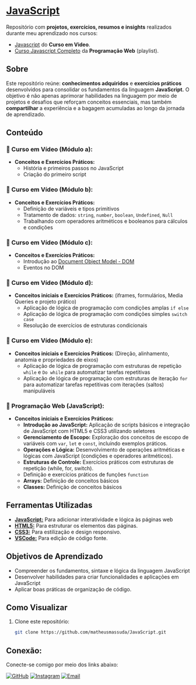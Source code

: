 # [JavaScript](https://developer.mozilla.org/pt-BR/docs/Web/JavaScript)
Repositório com **projetos, exercícios, resumos e insights** realizados durante meu aprendizado nos cursos: 
- [Javascript](https://www.cursoemvideo.com/curso/javascript/) do **Curso em Video**.
- [Curso Javascript Completo](https://www.youtube.com/watch?v=vEwPnjqWQ-g&list=PL2Fdisxwzt_d590u3uad46W-kHA0PTjjw) da **Programação Web** (playlist).

## Sobre  
Este repositório reúne: **conhecimentos adquiridos** e **exercícios práticos** desenvolvidos para consolidar os fundamentos da linguagem **JavaScript.** O objetivo é não apenas aprimorar habilidades na linguagem por meio de projetos e desafios que reforçam conceitos essenciais, mas também **compartilhar** a experiência e a bagagem acumuladas ao longo da jornada de aprendizado.

## Conteúdo  
### 📂 Curso em Vídeo (Módulo a):
- **Conceitos e Exercícios Práticos:**
   - História e primeiros passos no JavaScript
   - Criação do primeiro script  
    
### 📂 Curso em Vídeo (Módulo b):
- **Conceitos e Exercícios Práticos:** 
     - Definição de variáveis e tipos primitivos
     - Tratamento de dados: `string`, `number`, `boolean`, `Undefined`, `Null`
     - Trabalhando com operadores aritméticos e booleanos para cálculos e condições

 ### 📂 Curso em Vídeo (Módulo c):
- **Conceitos e Exercícios Práticos:**
     - Introdução ao [Document Object Model - DOM](https://developer.mozilla.org/pt-BR/docs/Web/API/Document_Object_Model)
     - Eventos no DOM

### 📂 Curso em Vídeo (Módulo d):
- **Conceitos iniciais e Exercícios Práticos:** (iframes, formulários, Media Queries e projeto prático)
     - Aplicação de lógica de programação com condições amplas `if else`
     - Aplicação de lógica de programação com condições simples `switch case`
     - Resolução de exercícios de estruturas condicionais

### 📂 Curso em Vídeo (Módulo e):
- **Conceitos iniciais e Exercícios Práticos:** (Direção, alinhamento, anatomia e propriedades de eixos)
     - Aplicação de lógica de programação com estruturas de repetição `while` e `Do while` para automatizar tarefas repetitivas
     - Aplicação de lógica de programação com estruturas de iteração `for` para automatizar tarefas repetitivas com iterações (saltos) manipuláveis

### 📂 Programação Web (JavaScript):
- **Conceitos iniciais e Exercícios Práticos:**
     - **Introdução ao JavaScript:** Aplicação de scripts básicos e integração de JavaScript com HTML5 e CSS3 utilizando seletores
     - **Gerenciamento de Escopo:** Exploração dos conceitos de escopo de variáveis com `var`, `let` e `const`, incluindo exemplos práticos.
     - **Operações e Lógica:** Desenvolvimento de operações aritméticas e lógicas com JavaScript (condições e operadores aritméticos).
     - **Estruturas de Controle:** Exercícios práticos com estruturas de repetição (while, for, switch).
     - Definição e exercícios práticos de funções `function`
     - **Arrays:** Definição de conceitos básicos
     - **Classes:** Definição de conceitos básicos

## Ferramentas Utilizadas  
- [**JavaScript:**](https://developer.mozilla.org/pt-BR/docs/Web/JavaScript) Para adicionar interatividade e lógica às páginas web 
- [**HTML5:**](https://developer.mozilla.org/pt-BR/docs/Web/HTML/Reference) Para estruturar os elementos das páginas.
- [**CSS3:**](https://developer.mozilla.org/pt-BR/docs/Web/CSS/Reference) Para estilização e design responsivo.
- [**VSCode:**](https://code.visualstudio.com/) Para edição de código fonte.

## Objetivos de Aprendizado  
- Compreender os fundamentos, sintaxe e lógica da linguagem JavaScript
- Desenvolver habilidades para criar funcionalidades e aplicações em JavaScript 
- Aplicar boas práticas de organização de código.  

## Como Visualizar  
1. Clone este repositório:  
   ```bash  
   git clone https://github.com/matheusmassuda/JavaScript.git

## Conexão:
Conecte-se comigo por meio dos links abaixo:

[![GitHub](https://img.shields.io/badge/-GitHub-black?style=flat&logo=github&logoColor=white)](https://github.com/matheusmassuda)
[![Instagram](https://img.shields.io/badge/-Instagram-E4405F?style=flat&logo=instagram&logoColor=white)](https://instagram.com/skilu_nozes/)
[![Email](https://img.shields.io/badge/-Email-red?style=flat&logo=gmail&logoColor=white)](mailto:mat.massuda@gmail.com)

